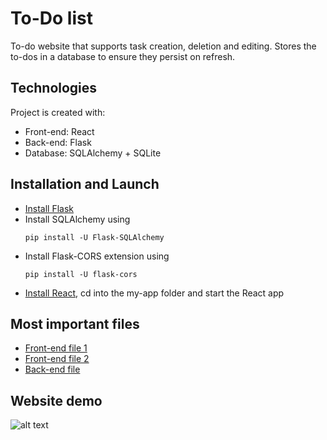 # To-Do list
To-do website that supports task creation, deletion and editing. Stores the to-dos in a database to ensure they persist on refresh.

## Technologies
Project is created with:
- Front-end: React
- Back-end: Flask
- Database: SQLAlchemy + SQLite

## Installation and Launch
- [Install Flask](https://flask.palletsprojects.com/en/2.0.x/installation/)
- Install SQLAlchemy using 
  ```
  pip install -U Flask-SQLAlchemy
  ```
- Install Flask-CORS extension using
  ```
  pip install -U flask-cors
  ```
- [Install React](https://www.freecodecamp.org/news/install-react-with-create-react-app/), cd into the my-app folder and start the React app

## Most important files
- [Front-end file 1](my-app/src/App.js)
- [Front-end file 2](my-app/src/index.js)
- [Back-end file](.venv/app.py)

## Website demo

![alt text](https://github.com/Fima1/To-do_list/blob/main/website_screenshot.png?raw=true)
